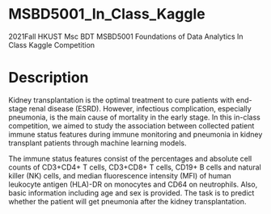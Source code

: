 # MSBD5001_In_Class_Kaggle
2021Fall HKUST Msc BDT MSBD5001 Foundations of Data Analytics In Class Kaggle Competition

# Description
Kidney transplantation is the optimal treatment to cure patients with end-stage renal disease (ESRD). However, infectious complication, especially pneumonia, is the main cause of mortality in the early stage. In this in-class competition, we aimed to study the association between collected patient immune status features during immune monitoring and pneumonia in kidney transplant patients through machine learning models.

The immune status features consist of the percentages and absolute cell counts of CD3+CD4+ T cells, CD3+CD8+ T cells, CD19+ B cells and natural killer (NK) cells, and median fluorescence intensity (MFI) of human leukocyte antigen (HLA)-DR on monocytes and CD64 on neutrophils. Also, basic information including age and sex is provided. The task is to predict whether the patient will get pneumonia after the kidney transplantation.
